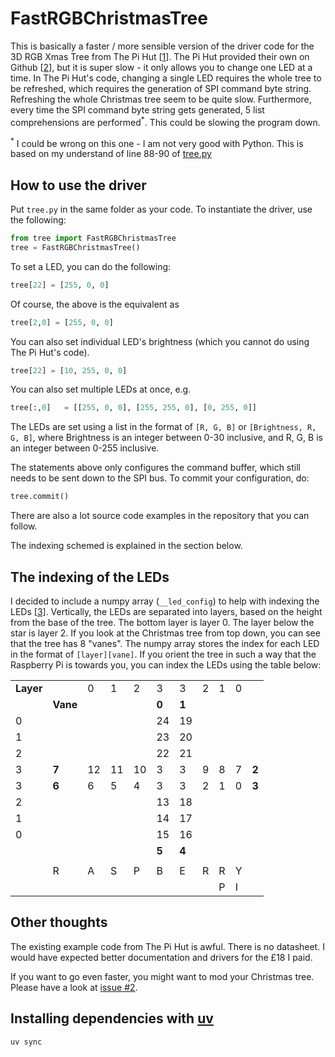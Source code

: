 # FastRGBChristmasTree
This is basically a faster / more sensible version of the driver code for the 3D RGB Xmas Tree from The Pi Hut [[1]]. The Pi Hut provided their own  on Github [[2]], but it is super slow - it only allows you to change one LED at a time. In The Pi Hut's code, changing a single LED requires the whole tree to be refreshed, which requires the generation of SPI command byte string. Refreshing the whole Christmas tree seem to be quite slow. Furthermore, every time the SPI command byte string gets generated, 5 list comprehensions are performed<sup>*</sup>. This could be slowing the program down.

<sup>*</sup> I could be wrong on this one - I am not very good with Python. This is based on my understand of line 88-90 of [tree.py](https://github.com/ThePiHut/rgbxmastree/blob/master/tree.py#L88-L90)

## How to use the driver
Put ``tree.py`` in the same folder as your code. To instantiate the driver, use the following:
```python
from tree import FastRGBChristmasTree
tree = FastRGBChristmasTree()
```
To set a LED, you can do the following:
```python
tree[22] = [255, 0, 0]
```
Of course, the above is the equivalent as
```python
tree[2,0] = [255, 0, 0]
```
You can also set individual LED's brightness (which you cannot do using The Pi Hut's code).

```python
tree[22] = [10, 255, 0, 0]
```
You can also set multiple LEDs at once, e.g.
```python
tree[:,0]   = [[255, 0, 0], [255, 255, 0], [0, 255, 0]]
```
The LEDs are set using a list in the format of ``[R, G, B]`` or ``[Brightness, R, G, B]``, where Brightness is an integer between 0-30 inclusive, and R, G, B is an integer between 0-255 inclusive.

The statements above only configures the command buffer, which still needs to be sent down to the SPI bus. To commit your configuration, do:
```python
tree.commit()
```

There are also a lot source code examples in the repository that you can follow.

The indexing schemed is explained in the section below.

## The indexing of the LEDs
I decided to include a numpy array (``__led_config``) to help with indexing the LEDs [[3]]. Vertically, the LEDs are separated into layers, based on the height from the base of the tree. The bottom layer is layer 0. The layer below the star is layer 2. If you look at the Christmas tree from top down, you can see that the tree has 8 "vanes". The numpy array stores the index for each LED in the format of ``[layer][vane]``. If you orient the tree in such a way that the Raspberry Pi is towards you, you can index the LEDs using the table below:

|         |        |    |    |    |        |        |   |   |   |       |
|---------|--------|----|----|----|--------|--------|---|---|---|-------|
|**Layer**|        | 0  | 1  | 2  | 3      | 3      | 2 | 1 | 0 |       |
|         |**Vane**|    |    |    | **0**  | **1**  |   |   |   |       |
| 0       |        |    |    |    | 24     | 19     |   |   |   |       |
| 1       |        |    |    |    | 23     | 20     |   |   |   |       |
| 2       |        |    |    |    | 22     | 21     |   |   |   |       |
| 3       | **7**  | 12 | 11 | 10 | 3      | 3      | 9 | 8 | 7 | **2** |
| 3       | **6**  | 6  | 5  | 4  | 3      | 3      | 2 | 1 | 0 | **3** |
| 2       |        |    |    |    | 13     | 18     |   |   |   |       |
| 1       |        |    |    |    | 14     | 17     |   |   |   |       |
| 0       |        |    |    |    | 15     | 16     |   |   |   |       |
|         |        |    |    |    | **5**  | **4**  |   |   |   |       |
|         |        |    |    |    |        |        |   |   |   |       |
|         |   R    |  A | S  | P  |   B    |   E    | R | R | Y |       |
|         |        |    |    |    |        |        |   | P | I |       |

## Other thoughts
The existing example code from The Pi Hut is awful. There is no datasheet. I would have expected better documentation and drivers for the £18 I paid.

If you want to go even faster, you might want to mod your Christmas tree. Please have a look at [issue #2](https://github.com/fangfufu/FastRGBChristmasTree/issues/2).

[1]: https://thepihut.com/products/3d-rgb-xmas-tree-for-raspberry-pi
[2]: https://github.com/ThePiHut/rgbxmastree#rgbxmastree
[3]: https://numpy.org/doc/stable/user/basics.indexing.html




## Installing dependencies with [uv](https://github.com/astral-sh/uv?tab=readme-ov-file#installation)

```bash
uv sync
```
